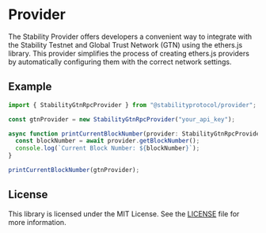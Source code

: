 # Provider

The Stability Provider offers developers a convenient way to integrate with the Stability Testnet and Global Trust Network (GTN) using the ethers.js library. This provider simplifies the process of creating ethers.js providers by automatically configuring them with the correct network settings.

## Example

```ts
import { StabilityGtnRpcProvider } from "@stabilityprotocol/provider";

const gtnProvider = new StabilityGtnRpcProvider("your_api_key");

async function printCurrentBlockNumber(provider: StabilityGtnRpcProvider) {
  const blockNumber = await provider.getBlockNumber();
  console.log(`Current Block Number: ${blockNumber}`);
}

printCurrentBlockNumber(gtnProvider);
```

## License

This library is licensed under the MIT License. See the [LICENSE](LICENSE) file for more information.
